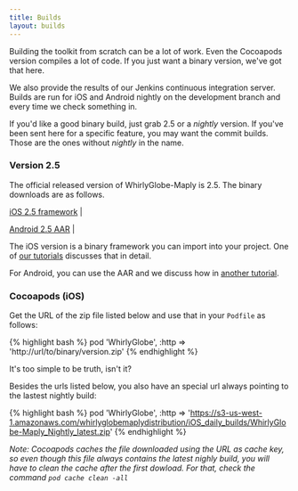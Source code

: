 ```yaml
---
title: Builds
layout: builds
---
```


Building the toolkit from scratch can be a lot of work.  Even the Cocoapods version compiles a lot of code.  If you just want a binary version, we've got that here.

We also provide the results of our Jenkins continuous integration server.  Builds are run for iOS and Android nightly on the development branch and every time we check something in.

If you'd like a good binary build, just grab 2.5 or a *nightly* version.  If you've been sent here for a specific feature, you may want the commit builds.  Those are the ones without *nightly* in the name.

### Version 2.5

The official released version of WhirlyGlobe-Maply is 2.5.  The binary downloads are as follows.

[iOS 2.5 framework](https://s3-us-west-1.amazonaws.com/whirlyglobemaplydistribution/WhirlyGlobe-Maply_Distribution_2_5.zip) |

[Android 2.5 AAR](https://s3-us-west-1.amazonaws.com/whirlyglobemaplydistribution/WhirlyGlobe-Maply_Distribution_2_5.aar) |

The iOS version is a binary framework you can import into your project.  One of [our tutorials](https://mousebird.github.io/WhirlyGlobe/tutorial/ios/building_from_binary.html/) discusses that in detail.

For Android, you can use the AAR and we discuss how in [another tutorial](https://mousebird.github.io/WhirlyGlobe/tutorial/android/building-from-nightly.html).

### Cocoapods (iOS)

Get the URL of the zip file listed below and use that in your `Podfile` as follows:

{% highlight bash %}
pod 'WhirlyGlobe', :http => 'http://url/to/binary/version.zip'
{% endhighlight %}

It's too simple to be truth, isn't it?

Besides the urls listed below, you also have an special url always pointing to the lastest nightly build:

{% highlight bash %}
pod 'WhirlyGlobe', :http => 'https://s3-us-west-1.amazonaws.com/whirlyglobemaplydistribution/iOS_daily_builds/WhirlyGlobe-Maply_Nightly_latest.zip'
{% endhighlight %}

_Note: Cocoapods caches the file downloaded using the URL as cache key, so even though this file always contains the latest nighly build, you will have to clean the cache after the first dowload. For that, check the command `pod cache clean -all`_
